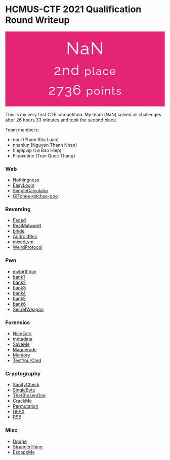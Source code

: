 # HCMUS-CTF 2021 Qualification Round Writeup

<p align="center">
  <img src="./NaN.png">
</p>

This is my very first CTF competition. My team (NaN) solved all challenges after 26 hours 33 minutes and took the second place.

Team members:

- naul (Pham Kha Luan)
- nhanlun (Nguyen Thanh Nhan)
- hieplpvip (Le Bao Hiep)
- Fluoxetine (Tran Quoc Thang)

### Web

- [Nothingness](./Nothingness)
- [EasyLogin](./EasyLogin)
- [SimpleCalculator](./SimpleCalculator)
- [GITchee-gitchee-goo](./GITchee-gitchee-goo)

### Reversing

- [Faded](./Faded)
- [RealMalware1](./RealMalware1)
- [bhide](./bhide)
- [AndroidRev](./AndroidRev)
- [mixed_vm](./mixed_vm)
- [WeirdProtocol](./WeirdProtocol)

### Pwn

- [mybirthday](./mybirthday)
- [bank1](./bank1)
- [bank2](./bank2)
- [bank3](./bank3)
- [bank4](./bank4)
- [bank5](./bank5)
- [bank6](./bank6)
- [SecretWeapon](./SecretWeapon)

### Forensics

- [NiceEars](./NiceEars)
- [metadata](./metadata)
- [SaveMe](./SaveMe)
- [Maquerade](./Maquerade)
- [Memory](./Memory)
- [TestYourCmd](./TestYourCmd)

### Cryptography

- [SanityCheck](./SanityCheck)
- [SingleByte](./SingleByte)
- [TheChosenOne](./TheChosenOne)
- [CrackMe](./CrackMe)
- [Permutation](./Permutation)
- [DESX](./DESX)
- [RSB](./RSB)

### Misc

- [Dodge](./Dodge)
- [StrangerThing](./StrangerThing)
- [EscapeMe](./EscapeMe)
